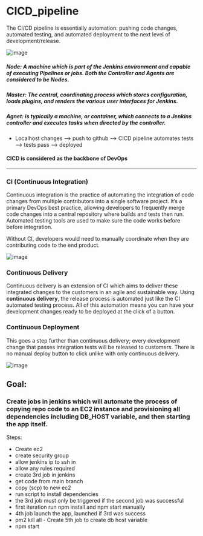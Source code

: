 # CICD_pipeline

The CI/CD pipeline is essentially automation: pushing code changes, automated testing, and automated deployment to the next level of development/release.

![image](https://user-images.githubusercontent.com/110176257/187883095-68ed4c52-f177-48cf-be78-6b31400f2eca.png)
##### Node: A machine which is part of the Jenkins environment and capable of executing Pipelines or jobs. Both the Controller and Agents are considered to be Nodes.
##### Master: The central, coordinating process which stores configuration, loads plugins, and renders the various user interfaces for Jenkins.
##### Agnet: is typically a machine, or container, which connects to a Jenkins controller and executes tasks when directed by the controller.

- Localhost changes --> push to github --> CICD pipeline automates tests --> tests pass --> deployed

#### CICD is considered as the backbone of DevOps
---
### CI (Continuous Integration)
Continuous integration is the practice of automating the integration of code changes from multiple contributors into a single software project. It’s a primary DevOps best practice, allowing developers to frequently merge code changes into a central repository where builds and tests then run. Automated testing tools are used to make sure the code works before before integration.

Without CI, developers would need to manually coordinate when they are contributing code to the end product.


![image](https://user-images.githubusercontent.com/110176257/187884688-55665649-7c50-4582-bf46-b04d36f08735.png)


### Continuous Delivery
Continuous delivery is an extension of CI which aims to deliver these integrated changes to the customers in an agile and sustainable way. Using **continuous delivery**, the release process is automated just like the CI automated testing process. All of this automation means you can have your development changes ready to be deployed at the click of a button.

### Continuous Deployment
This goes a step further than continuous delivery; every development change that passes integration tests will be released to customers. There is no manual deploy button to click unlike with only continuous delivery.

![image](https://user-images.githubusercontent.com/110176257/187890739-3887589c-7bd4-44e1-ac6c-3d3ba2d2cab7.png)



## Goal:

### Create jobs in jenkins which will automate the process of copying repo code to an EC2 instance and provisioning all dependencies including DB_HOST variable, and then starting the app itself.



Steps:

- Create ec2
- create security group
- allow jenkins ip to ssh in 
- allow any rules required 
- create 3rd job in jenkins 
- get code from main branch 
- copy (scp) to new ec2
- run script to install dependencies 
- the 3rd job must only be triggered if the second job was successful
- first iteration run npm install and npm start manually 
- 4th job launch the app, launched if 3rd was success
- pm2 kill all - Create 5th job to create db host variable
- npm start


